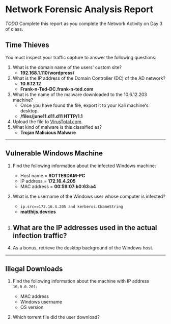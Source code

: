 # Network Forensic Analysis Report

_TODO_ Complete this report as you complete the Network Activity on Day 3 of class.

## Time Thieves 
You must inspect your traffic capture to answer the following questions:

1. What is the domain name of the users' custom site?
   - **192.168.1.110/wordpress/**
2. What is the IP address of the Domain Controller (DC) of the AD network?
   - **10.6.12.12**
   - **Frank-n-Ted-DC.frank-n-ted.com**
3. What is the name of the malware downloaded to the 10.6.12.203 machine?
   - Once you have found the file, export it to your Kali machine's desktop.
   - **/files/june11.d11.d11 HTTP/1.1**
4. Upload the file to [VirusTotal.com](https://www.virustotal.com/gui/). 
5. What kind of malware is this classified as?
   - **Trojan Malicious Malware**
---

## Vulnerable Windows Machine

1. Find the following information about the infected Windows machine:
    - Host name = **ROTTERDAM-PC**
    - IP address = **172.16.4.205**
    - MAC address = **00:59:07:b0:63:a4**
    
2. What is the username of the Windows user whose computer is infected?
   - `ip.src==172.16.4.205 and kerberos.CNameString`
   - **matthijs.devries**
3. What are the IP addresses used in the actual infection traffic?
   - 
4. As a bonus, retrieve the desktop background of the Windows host.

---

## Illegal Downloads

1. Find the following information about the machine with IP address `10.0.0.201`:
    - MAC address
    - Windows username
    - OS version

2. Which torrent file did the user download?

